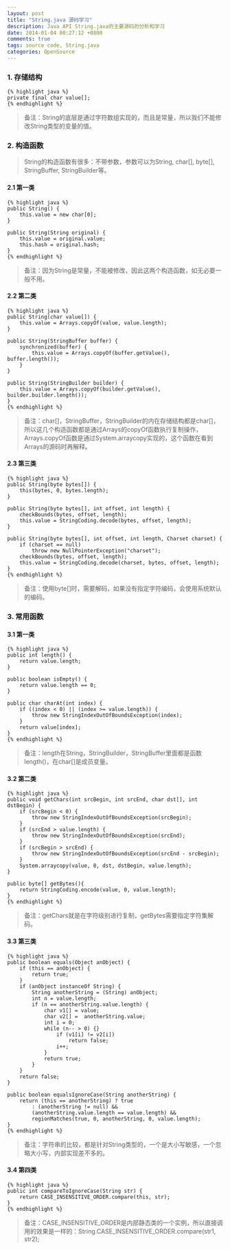 ```yaml
---
layout: post
title: "String.java 源码学习"
description: Java API String.java的主要源码的分析和学习
date: 2014-01-04 00:27:12 +0800
comments: true
tags: source code, String.java 
categories: OpenSource
---
```


### 1. 存储结构

	{% highlight java %}
    private final char value[];
	{% endhighlight %}

>备注：String的底层是通过字符数组实现的，而且是常量，所以我们不能修改String类型的变量的值。

### 2. 构造函数

>String的构造函数有很多：不带参数，参数可以为String, char[], byte[], StringBuffer, StringBuilder等。

#### 2.1 第一类

	{% highlight java %}
	public String() {
		this.value = new char[0];
	}

	public String(String original) {
		this.value = original.value;
		this.hash = original.hash;
	}
	{% endhighlight %}

>备注：因为String是常量，不能被修改，因此这两个构造函数，如无必要一般不用。


#### 2.2 第二类

	{% highlight java %}
	public String(char value[]) {
		this.value = Arrays.copyOf(value, value.length);
	}

	public String(StringBuffer buffer) {
		synchronized(buffer) {
			this.value = Arrays.copyOf(buffer.getValue(), buffer.length());
		}
	}

	public String(StringBuilder builder) {
		this.value = Arrays.copyOf(builder.getValue(), builder.builder.length());
	}
	{% endhighlight %}

>备注：char[]，StringBuffer，StringBuilder的内在存储结构都是char[]，所以这几个构造函数都是通过Arrays的copyOf函数执行复制操作，Arrays.copyOf函数是通过System.arraycopy实现的，这个函数在看到Arrays的源码时再解释。

#### 2.3 第三类

	{% highlight java %}
	public String(byte bytes[]) {
		this(bytes, 0, bytes.length);
	}

	public String(byte bytes[], int offset, int length) {
		checkBounds(bytes, offset, length);
		this.value = StringCoding.decode(bytes, offset, length);
	}

	public String(byte bytes[], int offset, int length, Charset charset) {
		if (charset == null)
			throw new NullPointerException("charset");
		checkBounds(bytes, offset, length);
		this.value = StringCoding.decode(charset, bytes, offset, length);
	}
	{% endhighlight %}

>备注：使用byte[]时，需要解码，如果没有指定字符编码，会使用系统默认的编码。

### 3. 常用函数

#### 3.1 第一类

	{% highlight java %}
	public int length() {
		return value.length;
	}

	public boolean isEmpty() {
		return value.length == 0;
	}

	public char charAt(int index) {
		if ((index < 0) || (index >= value.length)) {
			throw new StringIndexOutOfBoundsException(index);
		}
		return value[index];
	}
	{% endhighlight %}

>备注：length在String，StringBuilder，StringBuffer里面都是函数length()，在char[]是成员变量。

#### 3.2 第二类

	{% highlight java %}
	public void getChars(int srcBegin, int srcEnd, char dst[], int dstBegin) {
		if (srcBegin < 0) {
			throw new StringIndexOutOfBoundsException(srcBegin);
		}
		if (srcEnd > value.length) {
			throw new StringIndexOutOfBoundsException(srcEnd);
		}
		if (srcBegin > srcEnd) {
			throw new StringIndexOutOfBoundsException(srcEnd - srcBegin);
		}
		System.arraycopy(value, 0, dst, dstBegin, value.length);
	}

	public byte[] getBytes(){
		return StringCoding.encode(value, 0, value.length);
	}
	{% endhighlight %}

>备注：getChars就是在字符级别进行复制，getBytes需要指定字符集解码。

#### 3.3 第三类

	{% highlight java %}
	public boolean equals(Object anObject) {
		if (this == anObject) {
			return true;
		}
		if (anObject instanceOf String) {
			String anotherString = (String) anObject;
			int n = value.length;
			if (n == anotherString.value.length) {
				char v1[] = value;
				char v2[] =  anotherString.value;
				int i = 0;
				while (n-- > 0) {}
					if (v1[i] != v2[i])
						return false;
					i++;
				}
				return true;
			}
		}
		return false;
	}

	public boolean equalsIgnoreCase(String anotherString) {
		return (this == anotherString) ? true
			: (anotherString != null) && 
			(anotherString.value.length == value.length) && 
			regionMatches(true, 0, anotherString, 0, value.length);
	}
	{% endhighlight %}

>备注：字符串的比较，都是针对String类型的，一个是大小写敏感，一个忽略大小写，内部实现差不多的。

#### 3.4 第四类

	{% highlight java %}
	public int compareToIgnoreCase(String str) {
		return CASE_INSENSITIVE_ORDER.compare(this, str);
	}
	{% endhighlight %}

>备注：CASE_INSENSITIVE_ORDER是内部静态类的一个实例，所以直接调用的效果是一样的：String.CASE_INSENSITIVE_ORDER.compare(str1, str2);
